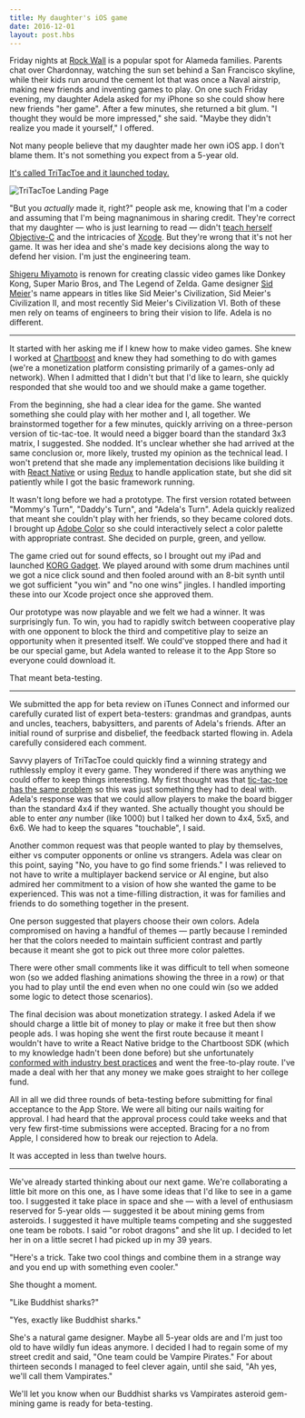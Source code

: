 ```yaml
---
title: My daughter's iOS game
date: 2016-12-01
layout: post.hbs
---
```


Friday nights at [Rock Wall](http://www.rockwallwines.com/) is a popular spot for Alameda families. Parents chat over Chardonnay, watching the sun set behind a San Francisco skyline, while their kids run around the cement lot that was once a Naval airstrip, making new friends and inventing games to play. On one such Friday evening, my daughter Adela asked for my iPhone so she could show here new friends "her game". After a few minutes, she returned a bit glum. "I thought they would be more impressed," she said. "Maybe they didn't realize you made it yourself," I offered.

Not many people believe that my daughter made her own iOS app. I don't blame them. It's not something you expect from a 5-year old.

[It's called TriTacToe and it launched today.](https://itunes.apple.com/us/app/tritactoe/id1150863265?ls=1&mt=8)

![TriTacToe Landing Page](http://assets.stanifesto.com/images/2016/12/tritactoe.jpg)

"But you *actually* made it, right?" people ask me, knowing that I'm a coder and assuming that I'm being magnanimous in sharing credit. They're correct that my daughter — who is just learning to read — didn't [teach herself Objective-C](http://tryobjectivec.codeschool.com/) and the intricacies of [Xcode](https://developer.apple.com/xcode/). But they're wrong that it's not her game. It was her idea and she's made key decisions along the way to defend her vision. I'm just the engineering team.

[Shigeru Miyamoto](http://www.newyorker.com/magazine/2010/12/20/master-of-play) is renown for creating classic video games like Donkey Kong, Super Mario Bros, and The Legend of Zelda. Game designer [Sid Meier](http://www.firaxis.com/?/about#legacy-2)'s name appears in titles like Sid Meier's Civilization, Sid Meier's Civilization II, and most recently Sid Meier's Civilization VI. Both of these men rely on teams of engineers to bring their vision to life. Adela is no different.

---

It started with her asking me if I knew how to make video games. She knew I worked at [Chartboost](https://www.chartboost.com/) and knew they had something to do with games (we're a monetization platform consisting primarily of a games-only ad network). When I admitted that I didn't but that I'd like to learn, she quickly responded that she would too and we should make a game together.

From the beginning, she had a clear idea for the game. She wanted something she could play with her mother and I, all together. We brainstormed together for a few minutes, quickly arriving on a three-person version of tic-tac-toe. It would need a bigger board than the standard 3x3 matrix, I suggested. She nodded. It's unclear whether she had arrived at the same conclusion or, more likely, trusted my opinion as the technical lead. I won't pretend that she made any implementation decisions like building it with [React Native](https://facebook.github.io/react-native/) or using [Redux](http://redux.js.org/) to handle application state, but she did sit patiently while I got the basic framework running.

It wasn't long before we had a prototype. The first version rotated between "Mommy's Turn", "Daddy's Turn", and "Adela's Turn". Adela quickly realized that meant she couldn't play with her friends, so they became colored dots. I brought up [Adobe Color](https://color.adobe.com/create/color-wheel/) so she could interactively select a color palette with appropriate contrast. She decided on purple, green, and yellow.

The game cried out for sound effects, so I brought out my iPad and launched [KORG Gadget](http://www.korg.com/us/products/software/korg_gadget/). We played around with some drum machines until we got a nice click sound and then fooled around with an 8-bit synth until we got sufficient "you win" and "no one wins" jingles. I handled importing these into our Xcode project once she approved them.

Our prototype was now playable and we felt we had a winner. It was surprisingly fun. To win, you had to rapidly switch between cooperative play with one opponent to block the third and competitive play to seize an opportunity when it presented itself. We could've stopped there and had it be our special game, but Adela wanted to release it to the App Store so everyone could download it.

That meant beta-testing.

---

We submitted the app for beta review on iTunes Connect and informed our carefully curated list of expert beta-testers: grandmas and grandpas, aunts and uncles, teachers, babysitters, and parents of Adela's friends. After an initial round of surprise and disbelief, the feedback started flowing in. Adela carefully considered each comment.

Savvy players of TriTacToe could quickly find a winning strategy and ruthlessly employ it every game. They wondered if there was anything we could offer to keep things interesting. My first thought was that [tic-tac-toe has the same problem](http://blog.ostermiller.org/tic-tac-toe-strategy) so this was just something they had to deal with. Adela's response was that we could allow players to make the board bigger than the standard 4x4 if they wanted. She actually thought you should be able to enter *any* number (like 1000) but I talked her down to 4x4, 5x5, and 6x6. We had to keep the squares "touchable", I said.

Another common request was that people wanted to play by themselves, either vs computer opponents or online vs strangers. Adela was clear on this point, saying "No, you have to go find some friends." I was relieved to not have to write a multiplayer backend service or AI engine, but also admired her commitment to a vision of how she wanted the game to be experienced. This was not a time-filling distraction, it was for families and friends to do something together in the present.

One person suggested that players choose their own colors. Adela compromised on having a handful of themes — partly because I reminded her that the colors needed to maintain sufficient contrast and partly because it meant she got to pick out three more color palettes.

There were other small comments like it was difficult to tell when someone won (so we added flashing animations showing the three in a row) or that you had to play until the end even when no one could win (so we added some logic to detect those scenarios).

The final decision was about monetization strategy. I asked Adela if we should charge a little bit of money to play or make it free but then show people ads. I was hoping she went the first route because it meant I wouldn't have to write a React Native bridge to the Chartboost SDK (which to my knowledge hadn't been done before) but she unfortunately [conformed with industry best practices](http://savvyapps.com/blog/how-do-free-apps-make-money) and went the free-to-play route. I've made a deal with her that any money we make goes straight to her college fund.

All in all we did three rounds of beta-testing before submitting for final acceptance to the App Store. We were all biting our nails waiting for approval. I had heard that the approval process could take weeks and that very few first-time submissions were accepted. Bracing for a no from Apple, I considered how to break our rejection to Adela.

It was accepted in less than twelve hours.

---

We've already started thinking about our next game. We're collaborating a little bit more on this one, as I have some ideas that I'd like to see in a game too. I suggested it take place in space and she — with a level of enthusiasm reserved for 5-year olds — suggested it be about mining gems from asteroids. I suggested it have multiple teams competing and she suggested one team be robots. I said "or robot dragons" and she lit up. I decided to let her in on a little secret I had picked up in my 39 years.

"Here's a trick. Take two cool things and combine them in a strange way and you end up with something even cooler."

She thought a moment.

"Like Buddhist sharks?"

"Yes, exactly like Buddhist sharks."

She's a natural game designer. Maybe all 5-year olds are and I'm just too old to have wildly fun ideas anymore. I decided I had to regain some of my street credit and said, "One team could be Vampire Pirates." For about thirteen seconds I managed to feel clever again, until she said, "Ah yes, we'll call them Vampirates."

We'll let you know when our Buddhist sharks vs Vampirates asteroid gem-mining game is ready for beta-testing.
